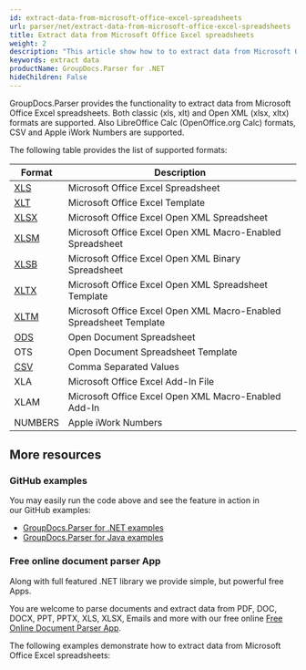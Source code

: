 ```yaml
---
id: extract-data-from-microsoft-office-excel-spreadsheets
url: parser/net/extract-data-from-microsoft-office-excel-spreadsheets
title: Extract data from Microsoft Office Excel spreadsheets
weight: 2
description: "This article show how to to extract data from Microsoft Office Excel spreadsheets."
keywords: extract data
productName: GroupDocs.Parser for .NET
hideChildren: False
---
```

GroupDocs.Parser provides the functionality to extract data from Microsoft Office Excel spreadsheets. Both classic (xls, xlt) and Open XML (xlsx, xltx) formats are supported. Also LibreOffice Calc (OpenOffice.org Calc) formats, CSV and Apple iWork Numbers are supported.

The following table provides the list of supported formats:

| Format | Description |
| --- | --- |
| [XLS](https://wiki.fileformat.com/specification/spreadsheet/xls/) | Microsoft Office Excel Spreadsheet |
| [XLT](https://wiki.fileformat.com/specification/spreadsheet/xlt/) | Microsoft Office Excel Template |
| [XLSX](https://wiki.fileformat.com/specification/spreadsheet/xlsx/) | Microsoft Office Excel Open XML Spreadsheet |
| [XLSM](https://wiki.fileformat.com/specification/spreadsheet/xlsm/) | Microsoft Office Excel Open XML Macro-Enabled Spreadsheet |
| [XLSB](https://wiki.fileformat.com/specification/spreadsheet/xlsb/) | Microsoft Office Excel Open XML Binary Spreadsheet |
| [XLTX](https://wiki.fileformat.com/specification/spreadsheet/xltx/) | Microsoft Office Excel Open XML Spreadsheet Template |
| [XLTM](https://wiki.fileformat.com/specification/spreadsheet/xltm/) | Microsoft Office Excel Open XML Macro-Enabled Spreadsheet Template |
| [ODS](https://wiki.fileformat.com/specification/spreadsheet/ods/) | Open Document Spreadsheet |
| OTS | Open Document Spreadsheet Template |
| [CSV](https://wiki.fileformat.com/specification/spreadsheet/csv/) | Comma Separated Values |
| XLA | Microsoft Office Excel Add-In File |
| XLAM | Microsoft Office Excel Open XML Macro-Enabled Add-In |
| NUMBERS | Apple iWork Numbers |

## More resources

### GitHub examples

You may easily run the code above and see the feature in action in our GitHub examples:

*   [GroupDocs.Parser for .NET examples](https://github.com/groupdocs-parser/GroupDocs.Parser-for-.NET)    
*   [GroupDocs.Parser for Java examples](https://github.com/groupdocs-parser/GroupDocs.Parser-for-Java)    

### Free online document parser App

Along with full featured .NET library we provide simple, but powerful free Apps.

You are welcome to parse documents and extract data from PDF, DOC, DOCX, PPT, PPTX, XLS, XLSX, Emails and more with our free online [Free Online Document Parser App](https://products.groupdocs.app/parser).

The following examples demonstrate how to extract data from Microsoft Office Excel spreadsheets:
